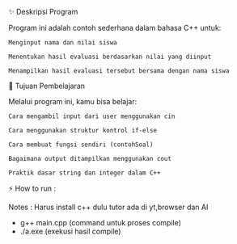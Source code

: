 ✨ Deskripsi Program

Program ini adalah contoh sederhana dalam bahasa C++ untuk:

    Menginput nama dan nilai siswa

    Menentukan hasil evaluasi berdasarkan nilai yang diinput

    Menampilkan hasil evaluasi tersebut bersama dengan nama siswa


🧠 Tujuan Pembelajaran

Melalui program ini, kamu bisa belajar:

    Cara mengambil input dari user menggunakan cin

    Cara menggunakan struktur kontrol if-else

    Cara membuat fungsi sendiri (contohSoal)

    Bagaimana output ditampilkan menggunakan cout

    Praktik dasar string dan integer dalam C++


⚡ How to run : 

Notes : Harus install c++ dulu tutor ada di yt,browser dan AI

- g++ main.cpp  (command untuk proses compile)
- ./a.exe       (exekusi hasil compile)